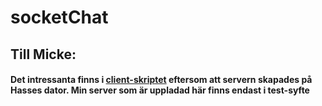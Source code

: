 # socketChat

## Till Micke:
#### Det intressanta finns i <a href="https://github.com/Petulio/socketChat/blob/master/chatClient.py" target="_blank">**client-skriptet**</a> eftersom att servern skapades på Hasses dator. Min server som är uppladad här finns endast i test-syfte